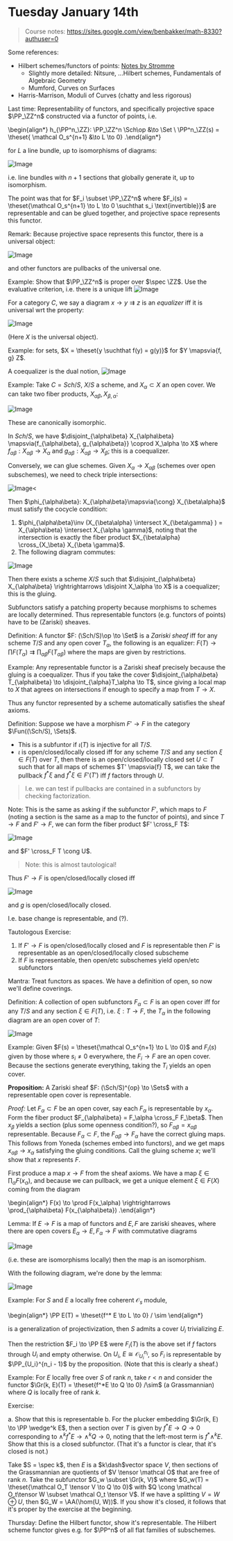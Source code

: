 # Tuesday January 14th

> Course notes: https://sites.google.com/view/benbakker/math-8330?authuser=0

Some references:

- Hilbert schemes/functors of points: [Notes by Stromme](http://matwbn.icm.edu.pl/ksiazki/bcp/bcp36/bcp36111.pdf)
  - Slightly more detailed: Nitsure, ...Hilbert schemes, Fundamentals of Algebraic Geometry
  - Mumford, Curves on Surfaces
- Harris-Marrison, Moduli of Curves (chatty and less rigorous) 

Last time:
Representability of functors, and specifically projective space $\PP_\ZZ^n$ constructed via a functor of points, i.e.

\begin{align*}
h_{\PP^n_\ZZ}: \PP_\ZZ^n \Sch\op &\to \Set \\
\PP^n_\ZZ(s) = \theset{ \mathcal O_s^{n+1} &\to L \to 0}
.\end{align*}

for $L$  a line bundle, up to isomorphisms of diagrams:

![Image](figures/2020-01-14-12:40.png)

i.e. line bundles with $n+1$ sections that globally generate it, up to isomorphism.

The point was that for $F_i \subset \PP_\ZZ^n$ where $F_i(s) = \theset{\mathcal O_s^{n+1} \to L \to 0 \suchthat s_i \text{invertible}}$ are representable and can be glued together, and projective space represents this functor.

Remark:
Because projective space represents this functor, there is a universal object:

![Image](figures/2020-01-14-12:42.png)

and other functors are pullbacks of the universal one.

Example: 
Show that $\PP_\ZZ^n$ is proper over $\spec \ZZ$.
Use the evaluative criterion, i.e. there is a unique lift
![Image](figures/2020-01-14-12:44.png)


For a category $C$, we say a diagram $x \to y \rightrightarrows z$ is an *equalizer* iff it is universal wrt the property:

![Image](figures/2020-01-14-12:46.png)

(Here $X$ is the universal object).

Example: for sets, $X = \theset{y \suchthat f(y) = g(y)}$ for $Y \mapsvia{f, g} Z$.

A coequalizer is the dual notion,
![Image](figures/2020-01-14-12:48.png)

Example:
Take $C = Sch/S$, $X/S$ a scheme, and $X_\alpha \subset X$ an open cover.
We can take two fiber products, $X_{\alpha \beta}, X_{\beta, \alpha}$:

![Image](figures/2020-01-14-12:50.png)

These are canonically isomorphic.

In $Sch/S$, we have $\disjoint_{\alpha\beta} X_{\alpha\beta} \mapsvia{f_{\alpha\beta}, g_{\alpha\beta}} \coprod X_\alpha \to X$ where $f_{\alpha\beta}: X_{\alpha\beta} \to X_\alpha$ and $g_{\alpha\beta}: X_{\alpha\beta} \to X_\beta$; this is a coequalizer.

Conversely, we can glue schemes. 
Given $X_\alpha \to X_{\alpha\beta}$ (schemes over open subschemes), we need to check triple intersections:

![Image](figures/2020-01-14-12:54.png)<

Then $\phi_{\alpha\beta}: X_{\alpha\beta}\mapsvia{\cong} X_{\beta\alpha}$ must satisfy the cocycle condition:

1. $\phi_{\alpha\beta}\inv (X_{\beta\alpha} \intersect X_{\beta\gamma} ) = X_{\alpha\beta} \intersect X_{\alpha \gamma}$, noting that the intersection is exactly the fiber product $X_{\beta\alpha} \cross_{X_\beta} X_{\beta \gamma}$.
2. The following diagram commutes:

![Image](figures/2020-01-14-12:57.png)

Then there exists a scheme $X/S$ such that $\disjoint_{\alpha\beta} X_{\alpha\beta} \rightrightarrows \disjoint X_\alpha \to X$ is a coequalizer; this is the gluing.

Subfunctors satisfy a patching property because morphisms to schemes are locally determined.
Thus representable functors (e.g. functors of points) have to be (Zariski) sheaves.

Definition:
A functor $F: (\Sch/S)\op \to \Set$ is a *Zariski sheaf* iff for any scheme $T/S$ and any open cover $T_\alpha$, the following is an equalizer:
$F(T) \to \prod F(T_\alpha) \rightrightarrows \prod_{\alpha\beta} F(T_{\alpha\beta})$
where the maps are given by restrictions.

Example:
Any representable functor is a Zariski sheaf precisely because the gluing is a coequalizer.
Thus if you take the cover $\disjoint_{\alpha\beta} T_{\alpha\beta} \to \disjoint_{\alpha}T_\alpha \to T$, since giving a local map to $X$ that agrees on intersections if enough to specify a map from $T\to X$.

Thus any functor represented by a scheme automatically satisfies the sheaf axioms.

Definition:
Suppose we have a morphism $F' \to F$ in the category $\Fun((\Sch/S), \Sets)$.

- This is a subfuntor if $\iota(T)$ is injective for all $T/S$.
- $\iota$ is open/closed/locally closed iff for any scheme $T/S$ and any section $\xi \in F(T)$ over $T$, then there is an open/closed/locally closed set $U\subset T$ such that
  for all maps of schemes $T' \mapsvia{f} T$, we can take the pullback $f^* \xi$ and $f^*\xi \in F'(T')$ iff $f$ factors through $U$.  

> I.e. we can test if pullbacks are contained in a subfunctors by checking factorization.

Note:
This is the same as asking if the subfunctor $F'$, which maps to $F$ (noting a section is the same as a map to the functor of points), and since $T\to F$ and $F' \to F$, we can form the fiber product $F' \cross_F T$:

![Image](figures/2020-01-14-13:10.png)

and $F' \cross_F T \cong U$.


> Note: this is almost tautological!

Thus $F' \to F$ is open/closed/locally closed iff

![Image](figures/2020-01-14-13:13.png)

and $g$ is open/closed/locally closed.

I.e. base change is representable, and (?).


Tautologous Exercise:

1. If $F' \to F$ is open/closed/locally closed and $F$ is representable then $F'$ is representable as an open/closed/locally closed subscheme
2. If $F$ is representable, then open/etc subschemes yield open/etc subfunctors

Mantra:
Treat functors as spaces. 
We have a definition of open, so now we'll define coverings.

Definition: 
A collection of open subfunctors $F_\alpha \subset F$ is an open cover iff for any $T/S$ and any section $\xi \in F(T)$, i.e. $\xi: T\to F$, the $T_\alpha$ in the following diagram are an open cover of $T$:

![Image](figures/2020-01-14-13:19.png)

Example:
Given $F(s) = \theset{\mathcal O_s^{n+1} \to L \to 0}$ and $F_i(s)$ given by those where $s_i \neq 0$ everywhere, the $F_i \to F$ are an open cover.
Because the sections generate everything, taking the $T_i$ yields an open cover.

**Proposition:**
A Zariski sheaf $F: (\Sch/S)^{op} \to \Sets$ with a representable open cover is representable.

*Proof:*
Let $F_\alpha \subset F$ be an open cover, say each $F_\alpha$ is representable by $x_\alpha$.
Form the fiber product $F_{\alpha\beta} = F_\alpha \cross_F F_\beta$.
Then $x_\beta$ yields a section (plus some openness condition?), so $F_{\alpha\beta} = x_{\alpha\beta}$ representable.
Because $F_\alpha \subset F$, the $F_{\alpha\beta} \to F_\alpha$ have the correct gluing maps.
This follows from Yoneda (schemes embed into functors), and we get maps $x_{\alpha\beta} \to x_\alpha$ satisfying the gluing conditions.
Call the gluing scheme $x$; we'll show that $x$ represents $F$.

First produce a map $x\to F$ from the sheaf axioms.
We have a map $\xi \in \prod_\alpha F(x_\alpha)$, and because we can pullback, we get a unique element $\xi \in F(X)$ coming from the diagram

\begin{align*}
F(x) \to \prod F(x_\alpha) \rightrightarrows \prod_{\alpha\beta} F(x_{\alpha\beta})
.\end{align*}

Lemma:
If $E \to F$ is a map of functors and $E, F$ are zariski sheaves, where there are open covers $E_\alpha \to E, F_\alpha \to F$ with commutative diagrams

![Image](figures/2020-01-14-13:31.png)

(i.e. these are isomorphisms locally) then the map is an isomorphism.

With the following diagram, we're done by the lemma:

![Image](figures/2020-01-14-13:32.png)

Example:
For $S$ and $E$ a locally free coherent $\mathcal O_s$ module,

\begin{align*}
\PP E(T) = \theset{f^* E \to L \to 0} / \sim
\end{align*}

is a generalization of projectivization, then $S$ admits a cover $U_i$ trivializing $E$.

Then the restriction $F_i \to \PP E$ were $F_i(T)$ is the above set if $f$ factors through $U_i$ and empty otherwise.
On $U_i$, $E \cong \mathcal O_{U_i}^{n_i}$, so $F_i$ is representable by $\PP_{U_i}^{n_i - 1}$ by the proposition. 
(Note that this is clearly a sheaf.)


Example:
For $E$ locally free over $S$ of rank $n$, take $r<n$ and consider the functor $\Gr(k, E)(T) = \theset{f^*E \to Q \to 0} /\sim$ (a Grassmannian) where $Q$ is locally free of rank $k$.

Exercise:

a. Show that this is representable
b. For the plucker embedding $\Gr(k, E) \to \PP \wedge^k E$, then a section over $T$ is given by $f^*E \to Q \to 0$ corresponding to $\wedge^k f^*E \to \wedge^k Q \to 0$, noting that the left-most term is $f^* \wedge^k E$. 
Show that this is a closed subfunctor. 
(That it's a functor is clear, that it's closed is not.)

Take $S = \spec k$, then $E$ is a $k\dash$vector space $V$, then sections of the Grassmannian are quotients of $V \tensor \mathcal O$ that are free of rank $n$.
Take the subfunctor $G_w \subset \Gr(k, V)$ where $G_w(T) = \theset{\mathcal O_T \tensor V \to Q \to 0}$ with $Q \cong \mathcal O_t\tensor W \subset \mathcal O_t \tensor V$.
If we have a splitting $V = W \oplus U$, then $G_W = \AA(\hom(U, W))$.
If you show it's closed, it follows that it's proper by the exercise at the beginning.


Thursday:
Define the Hilbert functor, show it's representable.
The Hilbert scheme functor gives e.g. for $\PP^n$ of all flat families of subschemes.
